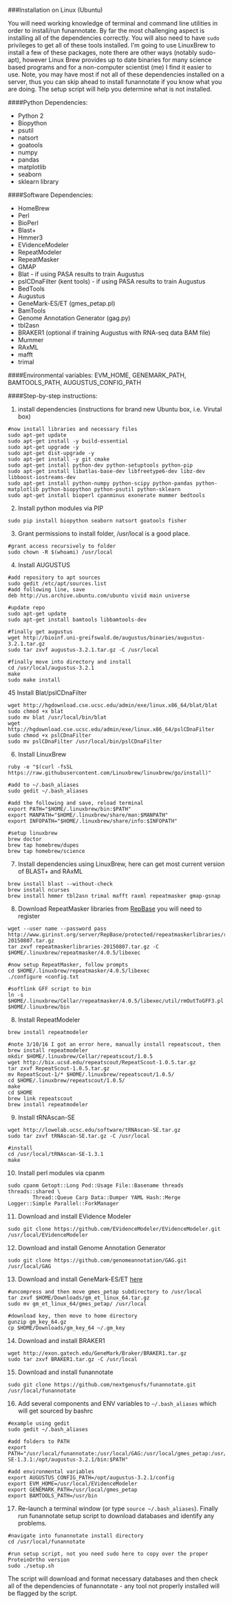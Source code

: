 ###Installation on Linux (Ubuntu)

You will need working knowledge of terminal and command line utilities in order to install/run funannotate.  By far the most challenging aspect is installing all of the dependencies correctly. You will also need to have `sudo` privileges to get all of these tools installed.  I'm going to use LinuxBrew to install a few of these packages, note there are other ways (notably sudo-apt), however Linux Brew provides up to date binaries for many science based programs and for a non-computer scientist (me) I find it easier to use.  Note, you may have most if not all of these dependencies installed on a server, thus you can skip ahead to install funannotate if you know what you are doing.  The setup script will help you determine what is not installed.

####Python Dependencies:
* Python 2
* Biopython
* psutil
* natsort
* goatools
* numpy
* pandas
* matplotlib
* seaborn
* sklearn library

####Software Dependencies:
* HomeBrew
* Perl
* BioPerl
* Blast+
* Hmmer3
* EVidenceModeler
* RepeatModeler
* RepeatMasker
* GMAP
* Blat - if using PASA results to train Augustus
* pslCDnaFilter (kent tools) - if using PASA results to train Augustus
* BedTools
* Augustus
* GeneMark-ES/ET (gmes_petap.pl)
* BamTools
* Genome Annotation Generator (gag.py)
* tbl2asn
* BRAKER1 (optional if training Augustus with RNA-seq data BAM file)
* Mummer
* RAxML
* mafft
* trimal

####Environmental variables:
EVM_HOME, GENEMARK_PATH, BAMTOOLS_PATH, AUGUSTUS_CONFIG_PATH

####Step-by-step instructions:


1) install dependencies (instructions for brand new Ubuntu box, i.e. Virutal box)
```
#now install libraries and necessary files
sudo apt-get update
sudo apt-get install -y build-essential
sudo apt-get upgrade -y
sudo apt-get dist-upgrade -y
sudo apt-get install -y git cmake
sudo apt-get install python-dev python-setuptools python-pip
sudo apt-get install libatlas-base-dev libfreetype6-dev libz-dev libboost-iostreams-dev
sudo apt-get install python-numpy python-scipy python-pandas python-matplotlib python-biopython python-psutil python-sklearn
sudo apt-get install bioperl cpanminus exonerate mummer bedtools
```

2) Install python modules via PIP
```
sudo pip install biopython seaborn natsort goatools fisher
```

3) Grant permissions to install folder, /usr/local is a good place.
```
#grant access recursively to folder
sudo chown -R $(whoami) /usr/local
```

4) Install AUGUSTUS
```
#add repository to apt sources
sudo gedit /etc/apt/sources.list
#add following line, save
deb http://us.archive.ubuntu.com/ubuntu vivid main universe

#update repo
sudo apt-get update
sudo apt-get install bamtools libbamtools-dev

#finally get augustus
wget http://bioinf.uni-greifswald.de/augustus/binaries/augustus-3.2.1.tar.gz
sudo tar zxvf augustus-3.2.1.tar.gz -C /usr/local

#finally move into directory and install
cd /usr/local/augustus-3.2.1
make
sudo make install
```

45 Install Blat/pslCDnaFilter
```
wget http://hgdownload.cse.ucsc.edu/admin/exe/linux.x86_64/blat/blat
sudo chmod +x blat
sudo mv blat /usr/local/bin/blat
wget http://hgdownload.cse.ucsc.edu/admin/exe/linux.x86_64/pslCDnaFilter
sudo chmod +x pslCDnaFilter
sudo mv pslCDnaFilter /usr/local/bin/pslCDnaFilter
```

6) Install LinuxBrew
```
ruby -e "$(curl -fsSL https://raw.githubusercontent.com/Linuxbrew/linuxbrew/go/install)"

#add to ~/.bash_aliases
sudo gedit ~/.bash_aliases

#add the following and save, reload terminal
export PATH="$HOME/.linuxbrew/bin:$PATH"
export MANPATH="$HOME/.linuxbrew/share/man:$MANPATH"
export INFOPATH="$HOME/.linuxbrew/share/info:$INFOPATH"

#setup linuxbrew
brew doctor
brew tap homebrew/dupes
brew tap homebrew/science
```

7) Install dependencies using LinuxBrew, here can get most current version of BLAST+ and RAxML
```
brew install blast --without-check
brew install ncurses
brew install hmmer tbl2asn trimal mafft raxml repeatmasker gmap-gsnap
```

8) Download RepeatMasker libraries from [RepBase](http://www.girinst.org/repbase/) you will need to register
```
wget --user name --password pass http://www.girinst.org/server/RepBase/protected/repeatmaskerlibraries/repeatmaskerlibraries-20150807.tar.gz
tar zxvf repeatmaskerlibraries-20150807.tar.gz -C $HOME/.linuxbrew/repeatmasker/4.0.5/libexec

#now setup RepeatMasker, follow prompts
cd $HOME/.linuxbrew/repeatmasker/4.0.5/libexec
./configure <config.txt

#softlink GFF script to bin
ln -s $HOME/.linuxbrew/Cellar/repeatmasker/4.0.5/libexec/util/rmOutToGFF3.pl $HOME/.linuxbrew/bin
```

8) Install RepeatModeler
```
brew install repeatmodeler

#note 3/10/16 I got an error here, manually install repeatscout, then brew install repeatmodeler
mkdir $HOME/.linuxbrew/Cellar/repeatscout/1.0.5
wget http://bix.ucsd.edu/repeatscout/RepeatScout-1.0.5.tar.gz
tar zxvf RepeatScout-1.0.5.tar.gz
mv RepeatScout-1/* $HOME/.linuxbrew/repeatscout/1.0.5/
cd $HOME/.linuxbrew/repeatscout/1.0.5/
make
cd $HOME
brew link repeatscout
brew install repeatmodeler
```

9) Install tRNAscan-SE
```
wget http://lowelab.ucsc.edu/software/tRNAscan-SE.tar.gz
sudo tar zxvf tRNAscan-SE.tar.gz -C /usr/local

#install
cd /usr/local/tRNAscan-SE-1.3.1
make
```

10) Install perl modules via cpanm
```
sudo cpanm Getopt::Long Pod::Usage File::Basename threads threads::shared \
        Thread::Queue Carp Data::Dumper YAML Hash::Merge Logger::Simple Parallel::ForkManager
```

11) Download and install EVidence Modeler
```
sudo git clone https://github.com/EVidenceModeler/EVidenceModeler.git /usr/local/EVidenceModeler
```

12) Download and install Genome Annotation Generator
```
sudo git clone https://github.com/genomeannotation/GAG.git /usr/local/GAG
```

13) Download and install GeneMark-ES/ET [here](http://exon.gatech.edu/GeneMark/license_download.cgi)
```
#uncompress and then move gmes_petap subdirectory to /usr/local
tar zxvf $HOME/Downloads/gm_et_linux_64.tar.gz
sudo mv gm_et_linux_64/gmes_petap/ /usr/local

#download key, then move to home directory
gunzip gm_key_64.gz
cp $HOME/Downloads/gm_key_64 ~/.gm_key
```

14) Download and install BRAKER1
```
wget http://exon.gatech.edu/GeneMark/Braker/BRAKER1.tar.gz
sudo tar zxvf BRAKER1.tar.gz -C /usr/local
```

15) Download and install funannotate
```
sudo git clone https://github.com/nextgenusfs/funannotate.git /usr/local/funannotate
```

16) Add several components and ENV variables to `~/.bash_aliases` which will get sourced by bashrc
```
#example using gedit
sudo gedit ~/.bash_aliases

#add folders to PATH
export PATH="/usr/local/funannotate:/usr/local/GAG:/usr/local/gmes_petap:/usr/local/BRAKER1:/usr/local/tRNAscan-SE-1.3.1:/opt/augustus-3.2.1/bin:$PATH"

#add environmental variables
export AUGUSTUS_CONFIG_PATH=/opt/augustus-3.2.1/config
export EVM_HOME=/usr/local/EVidenceModeler
export GENEMARK_PATH=/usr/local/gmes_petap
export BAMTOOLS_PATH=/usr/bin
```

17) Re-launch a terminal window (or type `source ~/.bash_aliases`). Finally run funannotate setup script to download databases and identify any problems.
```
#navigate into funannotate install directory
cd /usr/local/funannotate

#run setup script, not you need sudo here to copy over the proper ProteinOrtho version
sudo ./setup.sh
```
The script will download and format necessary databases and then check all of the dependencies of funannotate - any tool not properly installed will be flagged by the script.
